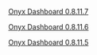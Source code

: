 [Onyx Dashboard 0.8.11.7](https://s3-us-west-1.amazonaws.com/onyx-releases/onyx-dashboard/onyx-dashboard-0.8.11.7.jar)

[Onyx Dashboard 0.8.11.6](https://s3-us-west-1.amazonaws.com/onyx-releases/onyx-dashboard/onyx-dashboard-0.8.11.6.jar)

[Onyx Dashboard 0.8.11.5](https://s3-us-west-1.amazonaws.com/onyx-releases/onyx-dashboard/onyx-dashboard-0.8.11.5.jar)
